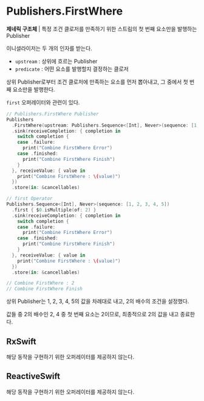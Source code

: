 # Publishers.FirstWhere

**제네릭 구조체** | 특정 조건 클로저를 만족하기 위한 스트림의 첫 번째 요소만을 발행하는 Publisher

이니셜라이저는 두 개의 인자를 받는다.

- `upstream` : 상위에 흐르는 Publisher
- `predicate` : 어떤 요소를 발행할지 결정하는 클로저

상위 Publisher로부터 조건 클로저에 만족하는 요소를 먼저 뽑아내고, 그 중에서 첫 번째 요소만을 발행한다.

`first` 오퍼레이터와 관련이 있다.

```swift
// Publishers.FirstWhere Publisher
Publishers
  .FirstWhere(upstream: Publishers.Sequence<[Int], Never>(sequence: [1, 2, 3, 4, 5])) { $0.isMultiple(of: 2) }
  .sink(receiveCompletion: { completion in
    switch completion {
    case .failure:
      print("Combine FirstWhere Error")
    case .finished:
      print("Combine FirstWhere Finish")
    }
  }, receiveValue: { value in
    print("Combine FirstWhere : \(value)")
  })
  .store(in: &cancellables)

// first Operator
Publishers.Sequence<[Int], Never>(sequence: [1, 2, 3, 4, 5])
  .first { $0.isMultiple(of: 2) }
  .sink(receiveCompletion: { completion in
    switch completion {
    case .failure:
      print("Combine FirstWhere Error")
    case .finished:
      print("Combine FirstWhere Finish")
    }
  }, receiveValue: { value in
    print("Combine FirstWhere : \(value)")
  })
  .store(in: &cancellables)

// Combine FirstWhere : 2
// Combine FirstWhere Finish
```

상위 Publisher는 1, 2, 3, 4, 5의 값을 차례대로 내고, 2의 배수의 조건을 설정했다.

값들 중 2의 배수인 2, 4 중 첫 번째 요소는 2이므로, 최종적으로 2의 값을 내고 종료한다.

## RxSwift

해당 동작을 구현하기 위한 오퍼레이터를 제공하지 않는다.

## ReactiveSwift

해당 동작을 구현하기 위한 오퍼레이터를 제공하지 않는다.